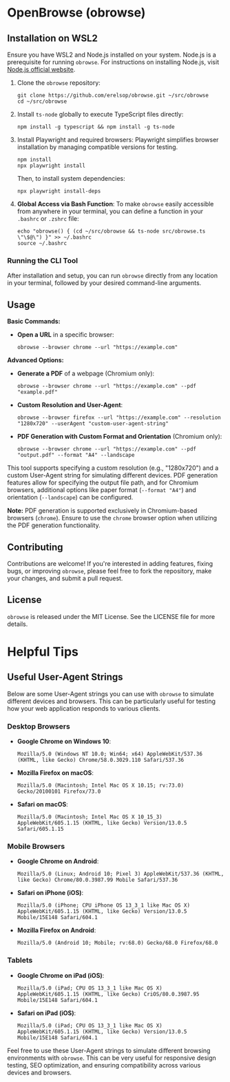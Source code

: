# OpenBrowse (obrowse)

## Installation on WSL2

Ensure you have WSL2 and Node.js installed on your system. Node.js is a prerequisite for running `obrowse`. For instructions on installing Node.js, visit [Node.js official website](https://nodejs.org/).

1. Clone the `obrowse` repository:
   ```
   git clone https://github.com/erelsop/obrowse.git ~/src/obrowse
   cd ~/src/obrowse
   ```

2. Install `ts-node` globally to execute TypeScript files directly:
   ```
   npm install -g typescript && npm install -g ts-node
   ```

3. Install Playwright and required browsers:
   Playwright simplifies browser installation by managing compatible versions for testing.
   ```
   npm install
   npx playwright install
   ```
   Then, to install system dependencies:
   ```
   npx playwright install-deps
   ```

4. **Global Access via Bash Function**:
   To make `obrowse` easily accessible from anywhere in your terminal, you can define a function in your `.bashrc` or `.zshrc` file:
   ```
   echo "obrowse() { (cd ~/src/obrowse && ts-node src/obrowse.ts \"\$@\") }" >> ~/.bashrc
   source ~/.bashrc
   ```

### Running the CLI Tool

After installation and setup, you can run `obrowse` directly from any location in your terminal, followed by your desired command-line arguments.

## Usage

**Basic Commands:**

- **Open a URL** in a specific browser:
  ```
  obrowse --browser chrome --url "https://example.com"
  ```

**Advanced Options:**

- **Generate a PDF** of a webpage (Chromium only):
  ```
  obrowse --browser chrome --url "https://example.com" --pdf "example.pdf"
  ```

- **Custom Resolution and User-Agent**:
  ```
  obrowse --browser firefox --url "https://example.com" --resolution "1280x720" --userAgent "custom-user-agent-string"
  ```

- **PDF Generation with Custom Format and Orientation** (Chromium only):
  ```
  obrowse --browser chrome --url "https://example.com" --pdf "output.pdf" --format "A4" --landscape
  ```

This tool supports specifying a custom resolution (e.g., "1280x720") and a custom User-Agent string for simulating different devices. PDF generation features allow for specifying the output file path, and for Chromium browsers, additional options like paper format (`--format "A4"`) and orientation (`--landscape`) can be configured.

**Note:** PDF generation is supported exclusively in Chromium-based browsers (`chrome`). Ensure to use the `chrome` browser option when utilizing the PDF generation functionality.

## Contributing

Contributions are welcome! If you're interested in adding features, fixing bugs, or improving `obrowse`, please feel free to fork the repository, make your changes, and submit a pull request.

## License

`obrowse` is released under the MIT License. See the LICENSE file for more details.

# Helpful Tips

## Useful User-Agent Strings

Below are some User-Agent strings you can use with `obrowse` to simulate different devices and browsers. This can be particularly useful for testing how your web application responds to various clients.

### Desktop Browsers

- **Google Chrome on Windows 10**:

  ```
  Mozilla/5.0 (Windows NT 10.0; Win64; x64) AppleWebKit/537.36 (KHTML, like Gecko) Chrome/58.0.3029.110 Safari/537.36
  ```

- **Mozilla Firefox on macOS**:

  ```
  Mozilla/5.0 (Macintosh; Intel Mac OS X 10.15; rv:73.0) Gecko/20100101 Firefox/73.0
  ```

- **Safari on macOS**:
  ```
  Mozilla/5.0 (Macintosh; Intel Mac OS X 10_15_3) AppleWebKit/605.1.15 (KHTML, like Gecko) Version/13.0.5 Safari/605.1.15
  ```

### Mobile Browsers

- **Google Chrome on Android**:

  ```
  Mozilla/5.0 (Linux; Android 10; Pixel 3) AppleWebKit/537.36 (KHTML, like Gecko) Chrome/80.0.3987.99 Mobile Safari/537.36
  ```

- **Safari on iPhone (iOS)**:

  ```
  Mozilla/5.0 (iPhone; CPU iPhone OS 13_3_1 like Mac OS X) AppleWebKit/605.1.15 (KHTML, like Gecko) Version/13.0.5 Mobile/15E148 Safari/604.1
  ```

- **Mozilla Firefox on Android**:
  ```
  Mozilla/5.0 (Android 10; Mobile; rv:68.0) Gecko/68.0 Firefox/68.0
  ```

### Tablets

- **Google Chrome on iPad (iOS)**:

  ```
  Mozilla/5.0 (iPad; CPU OS 13_3_1 like Mac OS X) AppleWebKit/605.1.15 (KHTML, like Gecko) CriOS/80.0.3987.95 Mobile/15E148 Safari/604.1
  ```

- **Safari on iPad (iOS)**:
  ```
  Mozilla/5.0 (iPad; CPU OS 13_3_1 like Mac OS X) AppleWebKit/605.1.15 (KHTML, like Gecko) Version/13.0.5 Mobile/15E148 Safari/604.1
  ```

Feel free to use these User-Agent strings to simulate different browsing environments with `obrowse`. This can be very useful for responsive design testing, SEO optimization, and ensuring compatibility across various devices and browsers.
